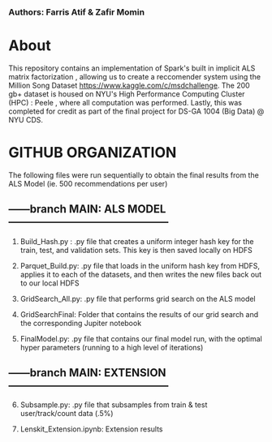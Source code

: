 ### Authors: Farris Atif & Zafir Momin
# About

This repository contains an implementation of Spark's built in implicit ALS matrix factorization , allowing us to create a reccomender system using 
the Million Song Dataset https://www.kaggle.com/c/msdchallenge. The 200 gb+ dataset is housed on NYU's High Performance Computing Cluster (HPC) : Peele , where all computation was performed. Lastly, this was completed for credit as part of the final project for DS-GA 1004 (Big Data) @ NYU CDS.


# GITHUB ORGANIZATION 


The following files were run sequentially to obtain the final results from the ALS Model (ie. 500 recommendations per user)

## ——branch MAIN: ALS MODEL———————————————

1) Build_Hash.py : .py file that creates a uniform integer hash key for the train, test, and validation sets. This key is then saved locally on HDFS

2) Parquet_Build.py: .py file that loads in the uniform hash key from HDFS, applies it to each of the datasets, and then writes the new files back out to our local HDFS

3) GridSearch_All.py: .py file that performs grid search on the ALS model

4) GridSearchFinal: Folder that contains the results of our grid search and the corresponding Jupiter notebook

5) FinalModel.py: .py file that contains our final model run, with the optimal hyper parameters (running to a high level of iterations)

## ——branch MAIN: EXTENSION———————————————

6) Subsample.py: .py file that subsamples from train & test user/track/count data (.5%)

7) Lenskit_Extension.ipynb: Extension results


